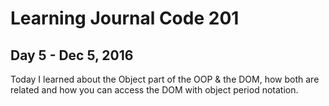 # Learning Journal Code 201

## Day 5 - Dec 5, 2016

Today I learned about the Object part of the OOP & the DOM, how both are related and how you can access the DOM with object period notation.
